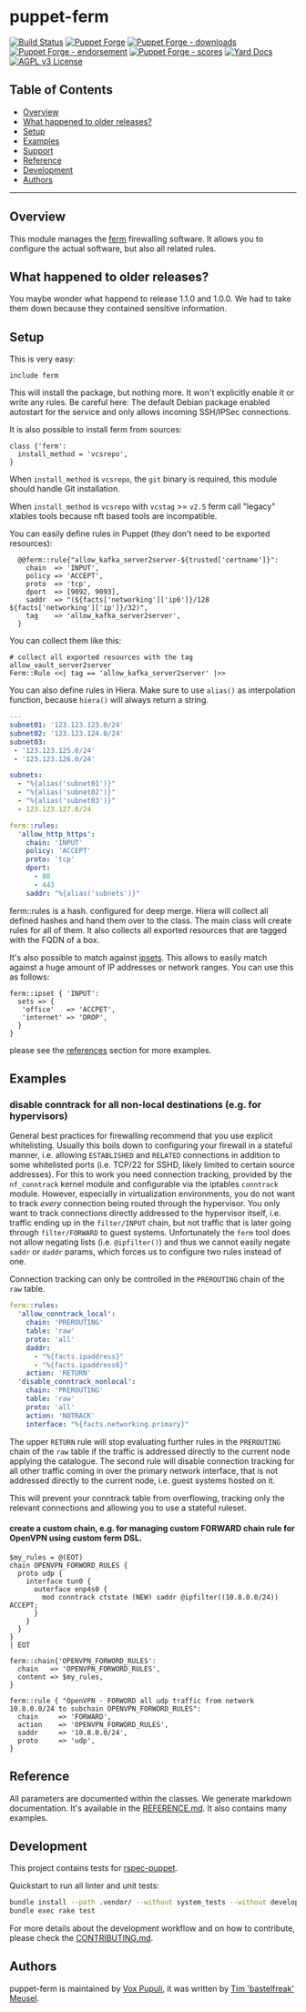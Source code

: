 # puppet-ferm

[![Build Status](https://travis-ci.org/voxpupuli/puppet-ferm.svg?branch=master)](https://travis-ci.org/voxpupuli/puppet-ferm)
[![Puppet Forge](https://img.shields.io/puppetforge/v/puppet/ferm.svg)](https://forge.puppetlabs.com/puppet/ferm)
[![Puppet Forge - downloads](https://img.shields.io/puppetforge/dt/puppet/ferm.svg)](https://forge.puppetlabs.com/puppet/ferm)
[![Puppet Forge - endorsement](https://img.shields.io/puppetforge/e/puppet/ferm.svg)](https://forge.puppetlabs.com/puppet/ferm)
[![Puppet Forge - scores](https://img.shields.io/puppetforge/f/puppet/ferm.svg)](https://forge.puppetlabs.com/puppet/ferm)
[![Yard Docs](https://img.shields.io/badge/yard-docs-blue.svg)](https://voxpupuli.org/puppet-ferm)
[![AGPL v3 License](https://img.shields.io/github/license/voxpupuli/puppet-ferm.svg)](LICENSE)

## Table of Contents

* [Overview](#overview)
* [What happened to older releases?](#what-happenend-to-older-releases)
* [Setup](#setup)
* [Examples](#examples)
* [Support](#support)
* [Reference](#reference)
* [Development](#development)
* [Authors](#authors)

----

## Overview

This module manages the [ferm](http://ferm.foo-projects.org/) firewalling
software. It allows you to configure the actual software, but also all related
rules.

## What happened to older releases?

You maybe wonder what happend to release 1.1.0 and 1.0.0. We had to take them
down because they contained sensitive information.

## Setup

This is very easy:

```puppet
include ferm
```

This will install the package, but nothing more. It won't explicitly enable it
or write any rules. Be careful here: The default Debian package enabled
autostart for the service and only allows incoming SSH/IPSec connections.

It is also possible to install ferm from sources:
```puppet
class {'ferm':
  install_method = 'vcsrepo',
}
```

When `install_method` is `vcsrepo`, the `git` binary is required, this module should handle Git installation.

When `install_method` is `vcsrepo` with `vcstag` >= `v2.5` ferm call "legacy" xtables tools because nft based tools are incompatible.

You can easily define rules in Puppet (they don't need to be exported resources):

```puppet
  @@ferm::rule{"allow_kafka_server2server-${trusted['certname']}":
    chain  => 'INPUT',
    policy => 'ACCEPT',
    proto  => 'tcp',
    dport  => [9092, 9093],
    saddr  => "(${facts['networking']['ip6']}/128 ${facts['networking']['ip']}/32)",
    tag    => 'allow_kafka_server2server',
  }
```

You can collect them like this:

```puppet
# collect all exported resources with the tag allow_vault_server2server
Ferm::Rule <<| tag == 'allow_kafka_server2server' |>>
```

You can also define rules in Hiera. Make sure to use `alias()` as interpolation
function, because `hiera()` will always return a string.

```yaml
---
subnet01: '123.123.123.0/24'
subnet02: '123.123.124.0/24'
subnet03:
 - '123.123.125.0/24'
 - '123.123.126.0/24'

subnets:
  - "%{alias('subnet01')}"
  - "%{alias('subnet02')}"
  - "%{alias('subnet03')}"
  - 123.123.127.0/24

ferm::rules:
  'allow_http_https':
    chain: 'INPUT'
    policy: 'ACCEPT'
    proto: 'tcp'
    dport:
      - 80
      - 443
    saddr: "%{alias('subnets')}"
```

ferm::rules is a hash. configured for deep merge. Hiera will collect all
defined hashes and hand them over to the class. The main class will create
rules for all of them. It also collects all exported resources that are tagged
with the FQDN of a box.

It's also possible to match against [ipsets](http://ipset.netfilter.org/). This
allows to easily match against a huge amount of IP addresses or network ranges.
You can use this as follows:

```puppet
ferm::ipset { 'INPUT':
  sets => {
   'office'   => 'ACCPET',
   'internet' => 'DROP',
  }
}
```

please see the [references](#reference) section for more examples.

## Examples

### disable conntrack for all non-local destinations (e.g. for hypervisors)

General best practices for firewalling recommend that you use explicit whitelisting.
Usually this boils down to configuring your firewall in a stateful manner, i.e. allowing `ESTABLISHED` and `RELATED` connections in addition to some whitelisted ports (i.e. TCP/22 for SSHD, likely limited to certain source addresses).
For this to work you need connection tracking, provided by the `nf_conntrack` kernel module and configurable via the iptables `conntrack` module.
However, especially in virtualization environments, you do not want to track *every* connection being routed through the hypervisor.
You only want to track connections directly addressed to the hypervisor itself, i.e. traffic ending up in the `filter/INPUT` chain, but not traffic that is later going through `filter/FORWARD` to guest systems.
Unfortunately the `ferm` tool does not allow negating lists (i.e. `@ipfilter()`) and thus we cannot easily negate `saddr` or `daddr` params, which forces us to configure two rules instead of one.

Connection tracking can only be controlled in the `PREROUTING` chain of the `raw` table.

```yaml
ferm::rules:
  'allow_conntrack_local':
    chain: 'PREROUTING'
    table: 'raw'
    proto: 'all'
    daddr:
      - "%{facts.ipaddress}"
      - "%{facts.ipaddress6}"
    action: 'RETURN'
  'disable_conntrack_nonlocal':
    chain: 'PREROUTING'
    table: 'raw'
    proto: 'all'
    action: 'NOTRACK'
    interface: "%{facts.networking.primary}"
```

The upper `RETURN` rule will stop evaluating further rules in the `PREROUTING` chain of the `raw` table if the traffic is addressed directly to the current node applying the catalogue.
The second rule will disable connection tracking for all other traffic coming in over the primary network interface, that is not addressed directly to the current node, i.e. guest systems hosted on it.

This will prevent your conntrack table from overflowing, tracking only the relevant connections and allowing you to use a stateful ruleset.

#### create a custom chain, e.g. for managing custom FORWARD chain rule for OpenVPN using custom ferm DSL.

```puppet
$my_rules = @(EOT)
chain OPENVPN_FORWORD_RULES {
  proto udp {
    interface tun0 {
      outerface enp4s0 {
        mod conntrack ctstate (NEW) saddr @ipfilter((10.8.0.0/24)) ACCEPT;
      }
    }
  }
}
| EOT

ferm::chain{'OPENVPN_FORWORD_RULES':
  chain   => 'OPENVPN_FORWORD_RULES',
  content => $my_rules,
}

ferm::rule { "OpenVPN - FORWORD all udp traffic from network 10.8.0.0/24 to subchain OPENVPN_FORWORD_RULES":
  chain     => 'FORWARD',
  action    => 'OPENVPN_FORWORD_RULES',
  saddr     => '10.8.0.0/24',
  proto     => 'udp',
}
```

## Reference

All parameters are documented within the classes. We generate markdown
documentation. It's available in the [REFERENCE.md](REFERENCE.md). It also
contains many examples.

## Development

This project contains tests for [rspec-puppet](http://rspec-puppet.com/).

Quickstart to run all linter and unit tests:

```bash
bundle install --path .vendor/ --without system_tests --without development --without release
bundle exec rake test
```

For more details about the development workflow and on how to contribute,
please check the [CONTRIBUTING.md](.github/CONTRIBUTING.md).

## Authors

puppet-ferm is maintained by [Vox Pupuli](https://voxpupuli.org), it was written
by [Tim 'bastelfreak' Meusel](https://github.com/bastelfreak).
